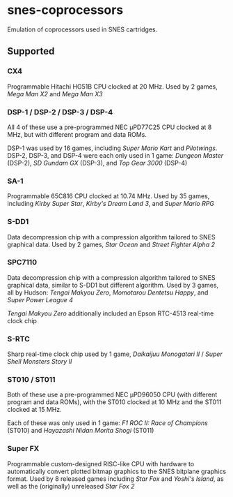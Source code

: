 # snes-coprocessors

Emulation of coprocessors used in SNES cartridges.

## Supported

### CX4

Programmable Hitachi HG51B CPU clocked at 20 MHz. Used by 2 games, _Mega Man X2_ and _Mega Man X3_

### DSP-1 / DSP-2 / DSP-3 / DSP-4

All 4 of these use a pre-programmed NEC µPD77C25 CPU clocked at 8 MHz, but with different program and data ROMs.

DSP-1 was used by 16 games, including _Super Mario Kart_ and _Pilotwings_. DSP-2, DSP-3, and DSP-4 were each only used in 1 game: _Dungeon Master_ (DSP-2), _SD Gundam GX_ (DSP-3), and _Top Gear 3000_ (DSP-4)

### SA-1

Programmable 65C816 CPU clocked at 10.74 MHz. Used by 35 games, including _Kirby Super Star_, _Kirby's Dream Land 3_, and _Super Mario RPG_

### S-DD1

Data decompression chip with a compression algorithm tailored to SNES graphical data. Used by 2 games, _Star Ocean_ and _Street Fighter Alpha 2_

### SPC7110

Data decompression chip with a compression algorithm tailored to SNES graphical data, similar to S-DD1 but different algorithm. Used by 3 games, all by Hudson: _Tengai Makyou Zero_, _Momotarou Dentetsu Happy_, and _Super Power League 4_

_Tengai Makyou Zero_ additionally included an Epson RTC-4513 real-time clock chip

### S-RTC

Sharp real-time clock chip used by 1 game, _Daikaijuu Monogatari II_ / _Super Shell Monsters Story II_

### ST010 / ST011

Both of these use a pre-programmed NEC µPD96050 CPU (with different program and data ROMs), with the ST010 clocked at 10 MHz and the ST011 clocked at 15 MHz.

Each of these was only used in 1 game: _F1 ROC II: Race of Champions_ (ST010) and _Hayazashi Nidan Morita Shogi_ (ST011)

### Super FX

Programmable custom-designed RISC-like CPU with hardware to automatically convert plotted bitmap graphics to the SNES bitplane graphics format. Used by 8 released games including _Star Fox_ and _Yoshi's Island_, as well as the (originally) unreleased _Star Fox 2_
